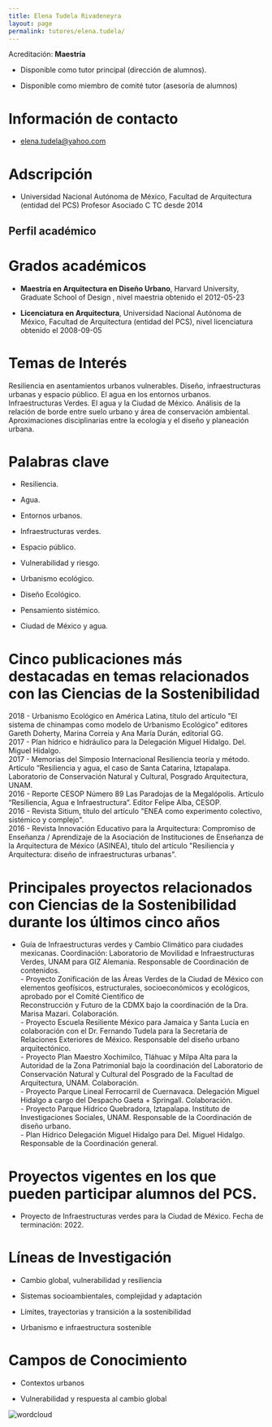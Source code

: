 ```yaml
---
title: Elena Tudela Rivadeneyra
layout: page
permalink: tutores/elena.tudela/
---
```


Acreditación: **Maestría**


 - Disponible como tutor principal (dirección de alumnos).


 - Disponible como miembro de comité tutor (asesoría de alumnos)





# Información de contacto

 - <elena.tudela@yahoo.com>





# Adscripción


 - Universidad Nacional Autónoma de México, Facultad de Arquitectura (entidad del PCS)    Profesor Asociado C TC desde 2014
 





## Perfil académico


# Grados académicos


 - **Maestría en Arquitectura en Diseño Urbano**, Harvard University, Graduate School of Design , nivel maestria obtenido el 2012-05-23

 - **Licenciatura en Arquitectura**, Universidad Nacional Autónoma de México, Facultad de Arquitectura (entidad del PCS), nivel licenciatura obtenido el 2008-09-05




# Temas de Interés

Resiliencia en asentamientos urbanos vulnerables.
Diseño, infraestructuras urbanas y espacio público. 
El agua en los entornos urbanos.
Infraestructuras Verdes.
El agua y la Ciudad de México.
Análisis de la relación de borde entre suelo urbano y área de conservación ambiental. 
Aproximaciones disciplinarias entre la ecología y el diseño y planeación urbana.



# Palabras clave


 - Resiliencia.

 - Agua.

 - Entornos urbanos.

 - Infraestructuras verdes.

 - Espacio público.

 - Vulnerabilidad y riesgo.

 - Urbanismo ecológico.

 - Diseño Ecológico.

 - Pensamiento sistémico.

 - Ciudad de México y agua.




# Cinco publicaciones más destacadas en temas relacionados con las Ciencias de la Sostenibilidad

2018 - Urbanismo Ecológico en América Latina, título del artículo &quot;El sistema de chinampas como modelo de Urbanismo Ecológico&quot; editores Gareth Doherty, Marina Correia y Ana María Durán, editorial GG.<br />2017 - Plan hídrico e hidráulico para la Delegación Miguel Hidalgo. Del. Miguel Hidalgo. <br />2017 - Memorias del Simposio Internacional Resiliencia teoría y método. Artículo “Resiliencia y agua, el caso de Santa Catarina, Iztapalapa. Laboratorio de Conservación Natural y Cultural, Posgrado Arquitectura, UNAM.<br />2016 - Reporte CESOP Número 89 Las Paradojas de la Megalópolis. Artículo “Resiliencia, Agua e Infraestructura”. Editor Felipe Alba, CESOP.<br />2016 - Revista Sitium, título del artículo &quot;ENEA como experimento colectivo, sistémico y complejo&quot;.<br />2016 - Revista Innovación Educativo para la Arquitectura: Compromiso de Enseñanza / Aprendizaje de la Asociación de Instituciones de Enseñanza de la Arquitectura de México (ASINEA), título del artículo &quot;Resiliencia y Arquitectura: diseño de infraestructuras urbanas&quot;.




# Principales proyectos relacionados con Ciencias de la Sostenibilidad durante los últimos cinco años

- Guía de Infraestructuras verdes y Cambio Climático para ciudades mexicanas. Coordinación: Laboratorio de Movilidad e Infraestructuras Verdes, UNAM para GIZ Alemania. Responsable de Coordinación de contenidos.<br />- Proyecto Zonificación de las Áreas Verdes de la Ciudad de México con elementos geofísicos, estructurales, socioeconómicos y ecológicos, aprobado por el Comité Científico de     <br />Reconstrucción y Futuro de la CDMX bajo la coordinación de la Dra. Marisa Mazari.  Colaboración.<br />- Proyecto Escuela Resiliente México para Jamaica y Santa Lucía en colaboración con el Dr. Fernando Tudela para la Secretaría de Relaciones Exteriores de México. Responsable del diseño urbano arquitectónico.<br />- Proyecto Plan Maestro Xochimilco, Tláhuac y Milpa Alta para la Autoridad de la Zona Patrimonial bajo la coordinación del Laboratorio de Conservación Natural y Cultural del Posgrado de la Facultad de Arquitectura, UNAM. Colaboración.<br />- Proyecto Parque Lineal Ferrocarril de Cuernavaca.  Delegación Miguel Hidalgo a cargo del Despacho Gaeta + Springall. Colaboración.<br />- Proyecto Parque Hídrico Quebradora, Iztapalapa.  Instituto de Investigaciones Sociales, UNAM. Responsable de la Coordinación de diseño urbano.<br />- Plan Hídrico Delegación Miguel Hidalgo para Del. Miguel Hidalgo. Responsable de la Coordinación general.<br />




# Proyectos vigentes en los que pueden participar alumnos del PCS.

- Proyecto de Infraestructuras verdes para la Ciudad de México. Fecha de terminación: 2022.




# Líneas de Investigación


 - Cambio global, vulnerabilidad y resiliencia

 - Sistemas socioambientales, complejidad y adaptación

 - Límites, trayectorias y transición a la sostenibilidad

 - Urbanismo e infraestructura sostenible





# Campos de Conocimiento

 - Contextos urbanos

 - Vulnerabilidad y respuesta al cambio global



![wordcloud](https://sostenibilidad.posgrado.unam.mx/media/perfil-academico/90/wordcloud.png)
